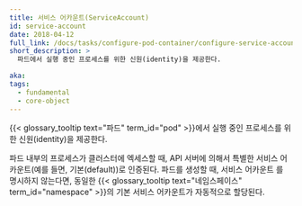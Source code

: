 ```yaml
---
title: 서비스 어카운트(ServiceAccount)
id: service-account
date: 2018-04-12
full_link: /docs/tasks/configure-pod-container/configure-service-account/
short_description: >
  파드에서 실행 중인 프로세스를 위한 신원(identity)을 제공한다.

aka:
tags:
  - fundamental
  - core-object
---
```


{{< glossary_tooltip text="파드" term_id="pod" >}}에서 실행 중인 프로세스를 위한
신원(identity)을 제공한다.

<!--more-->

파드 내부의 프로세스가 클러스터에 엑세스할 때, API 서버에 의해서 특별한 서비스
어카운트(예를 들면, 기본(default))로 인증된다. 파드를 생성할 때, 서비스 어카운트
를 명시하지 않는다면, 동일한
{{< glossary_tooltip text="네임스페이스" term_id="namespace" >}}의 기본 서비스
어카운트가 자동적으로 할당된다.
